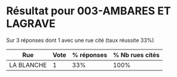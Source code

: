 # Résultat pour 003-AMBARES ET LAGRAVE

Sur 3 réponses dont 1 avec une rue cité (taux réussite 33%)

| Rue | Vote | % réponses | % Nb rues cités|
|-----|------|------------|----------------|
| LA BLANCHE | 1 | 33% | 100%|
